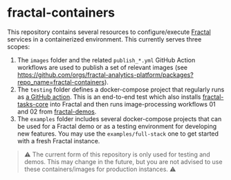 # fractal-containers

This repository contains several resources to configure/execute [Fractal](https://fractal-analytics-platform.github.io) services in a containerized environment.
This currently serves three scopes:
1. The `images` folder and the related `publish_*.yml` GitHub Action workflows are used to publish a set of relevant images (see https://github.com/orgs/fractal-analytics-platform/packages?repo_name=fractal-containers).
2. The `testing` folder defines a docker-compose project that regularly runs as [a GitHub action](https://github.com/fractal-analytics-platform/fractal-containers/actions/workflows/test.yml). This is an end-to-end test which also installs [fractal-tasks-core](https://github.com/fractal-analytics-platform/fractal-tasks-core) into Fractal and then runs image-processing workflows 01 and 02 from [fractal-demos](https://github.com/fractal-analytics-platform/fractal-demos).
3. The `examples` folder includes several docker-compose projects that can be used for a Fractal demo or as a testing environment for developing new features. You may use the `examples/full-stack` one to get started with a fresh Fractal instance.


> ⚠️ The current form of this repository is only used for testing and demos. This may change in the future, but you are not advised to use these containers/images for production instances. ⚠️
